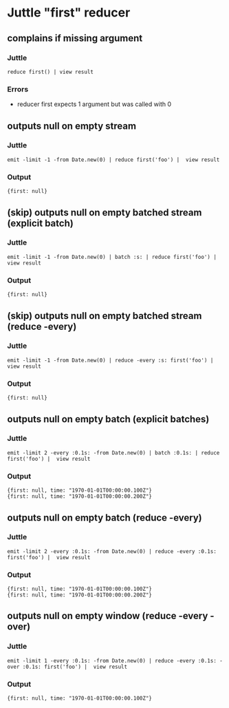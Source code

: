 Juttle "first" reducer
======================

complains if missing argument
-----------------------------

### Juttle

    reduce first() | view result

### Errors

   * reducer first expects 1 argument but was called with 0


outputs null on empty stream
----------------------------

### Juttle

    emit -limit -1 -from Date.new(0) | reduce first('foo') |  view result

### Output
    {first: null}


(skip) outputs null on empty batched stream (explicit batch)
-----------------------------------------------------

### Juttle

    emit -limit -1 -from Date.new(0) | batch :s: | reduce first('foo') |  view result

### Output
    {first: null}


(skip) outputs null on empty batched stream  (reduce -every)
-----------------------------------------------------

### Juttle

    emit -limit -1 -from Date.new(0) | reduce -every :s: first('foo') |  view result

### Output
    {first: null}


outputs null on empty batch (explicit batches)
----------------------------------------------

### Juttle

    emit -limit 2 -every :0.1s: -from Date.new(0) | batch :0.1s: | reduce first('foo') |  view result

### Output
    {first: null, time: "1970-01-01T00:00:00.100Z"}
    {first: null, time: "1970-01-01T00:00:00.200Z"}

outputs null on empty batch (reduce -every)
-------------------------------------------

### Juttle

    emit -limit 2 -every :0.1s: -from Date.new(0) | reduce -every :0.1s: first('foo') |  view result

### Output
    {first: null, time: "1970-01-01T00:00:00.100Z"}
    {first: null, time: "1970-01-01T00:00:00.200Z"}


outputs null on empty window (reduce -every -over)
--------------------------------------------------

### Juttle

    emit -limit 1 -every :0.1s: -from Date.new(0) | reduce -every :0.1s: -over :0.1s: first('foo') |  view result

### Output
    {first: null, time: "1970-01-01T00:00:00.100Z"}
